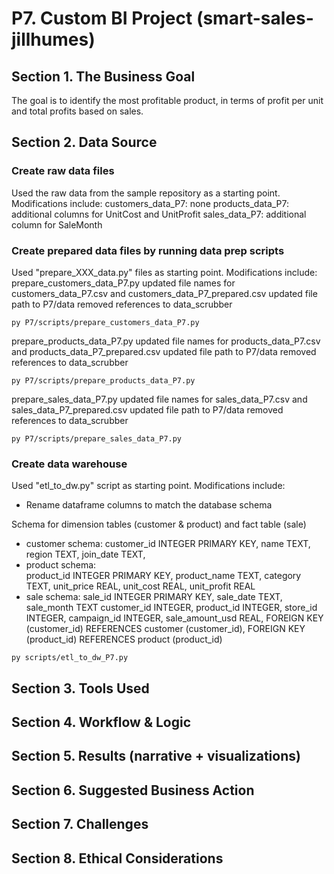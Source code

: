 # P7. Custom BI Project (smart-sales-jillhumes)
## Section 1. The Business Goal
The goal is to identify the most profitable product, in terms of profit per unit and total profits based on sales.

## Section 2. Data Source
### Create raw data files 
Used the raw data from the sample repository as a starting point.  Modifications include:
customers_data_P7: none
products_data_P7: additional columns for UnitCost and UnitProfit
sales_data_P7: additional column for SaleMonth

### Create prepared data files by running data prep scripts
Used "prepare_XXX_data.py" files as starting point. Modifications include:
prepare_customers_data_P7.py
    updated file names for customers_data_P7.csv and customers_data_P7_prepared.csv
    updated file path to P7/data
    removed references to data_scrubber
```shell
py P7/scripts/prepare_customers_data_P7.py
```
prepare_products_data_P7.py
    updated file names for products_data_P7.csv and products_data_P7_prepared.csv
    updated file path to P7/data
    removed references to data_scrubber   
```shell
py P7/scripts/prepare_products_data_P7.py
```
prepare_sales_data_P7.py
    updated file names for sales_data_P7.csv and sales_data_P7_prepared.csv
    updated file path to P7/data
    removed references to data_scrubber    
```shell
py P7/scripts/prepare_sales_data_P7.py
```
### Create data warehouse
Used "etl_to_dw.py" script as starting point. Modifications include:
  - Rename dataframe columns to match the database schema

Schema for dimension tables (customer & product) and fact table (sale)
- customer schema:
    customer_id INTEGER PRIMARY KEY,
    name TEXT,
    region TEXT,
    join_date TEXT,
- product schema:    
    product_id INTEGER PRIMARY KEY,
    product_name TEXT,
    category TEXT,
    unit_price REAL,
    unit_cost REAL,
    unit_profit REAL
- sale schema:
    sale_id INTEGER PRIMARY KEY,
    sale_date TEXT,
    sale_month TEXT
    customer_id INTEGER,
    product_id INTEGER,
    store_id INTEGER,
    campaign_id INTEGER,
    sale_amount_usd REAL,
    FOREIGN KEY (customer_id) REFERENCES customer (customer_id),
    FOREIGN KEY (product_id) REFERENCES product (product_id)
```shell
py scripts/etl_to_dw_P7.py
```

## Section 3. Tools Used
## Section 4. Workflow & Logic
## Section 5. Results (narrative + visualizations)
## Section 6. Suggested Business Action
## Section 7. Challenges
## Section 8. Ethical Considerations